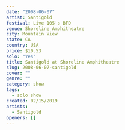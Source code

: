 ```yaml
---
date: "2008-06-07"
artist: Santigold
festival: Live 105's BFD
venue: Shoreline Amphitheatre
city: Mountain View
state: CA
country: USA
price: $10.53
solo: "Yes"
title: Santigold at Shoreline Amphitheatre
slug: 2008-06-07-santigold
cover: ""
genre: ""
category: show
tags:
  - solo show
created: 02/15/2019
artists:
  - Santigold
openers: []
---
```

